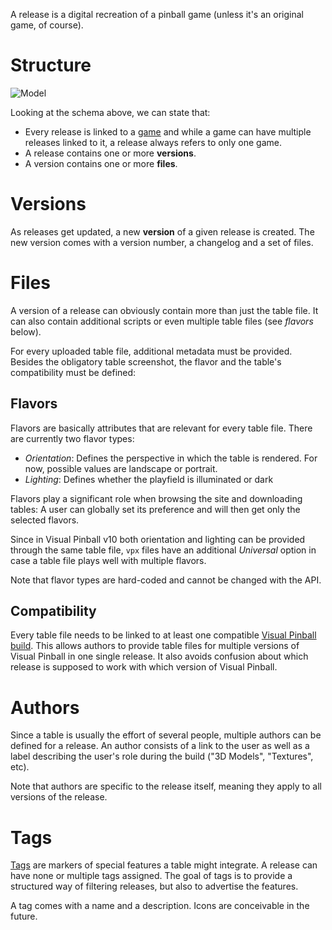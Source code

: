 A release is a digital recreation of a pinball game (unless it's an original
game, of course).

# Structure

![Model][img-schema]

Looking at the schema above, we can state that:

  - Every release is linked to a [game][game] and while a game can have
    multiple releases linked to it, a release always refers to only one game.
  - A release contains one or more **versions**.
  - A version contains one or more **files**.

# Versions

As releases get updated, a new **version** of a given release is created.
The new version comes with a version number, a changelog and a set of files.

# Files

A version of a release can obviously contain more than just the table file.
It can also contain additional scripts or even multiple table files (see
*flavors* below).

For every uploaded table file, additional metadata must be provided. Besides
the obligatory table screenshot, the flavor and the table's compatibility must
be defined:

## Flavors

Flavors are basically attributes that are relevant for every table file. There
are currently two flavor types:

  - *Orientation*: Defines the perspective in which the table is rendered. For
    now, possible values are landscape or portrait.
  - *Lighting*: Defines whether the playfield is illuminated or dark

Flavors play a significant role when browsing the site and downloading tables:
A user can globally set its preference and will then get only the selected
flavors.

Since in Visual Pinball v10 both orientation and lighting can be provided
through the same table file, `vpx` files have an additional *Universal* option
in case a table file plays well with multiple flavors.

Note that flavor types are hard-coded and cannot be changed with the API.


## Compatibility

Every table file needs to be linked to at least one compatible
[Visual Pinball build][build]. This allows authors to provide table files for
multiple versions of Visual Pinball in one single release. It also avoids
confusion about which release is supposed to work with which version of Visual
Pinball.


# Authors

Since a table is usually the effort of several people, multiple authors can be
defined for a release. An author consists of a link to the user as well as a
label describing the user's role during the build ("3D Models", "Textures", etc).

Note that authors are specific to the release itself, meaning they apply to all
versions of the release.

# Tags

[Tags][tag] are markers of special features a table might integrate. A release
can have none or multiple tags assigned. The goal of tags is to provide a
structured way of filtering releases, but also to advertise the features.

A tag comes with a name and a description. Icons are conceivable in the future.


[game]: api://core/games
[build]: api://core/builds
[tag]: api://core/tags
[img-schema]: /images/schema-release.svg
